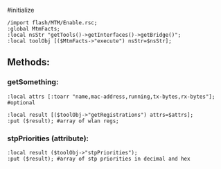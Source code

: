 #initialize

```
/import flash/MTM/Enable.rsc;
:global MtmFacts;
:local nsStr "getTools()->getInterfaces()->getBridge()";
:local toolObj [($MtmFacts->"execute") nsStr=$nsStr];

```

## Methods:

### getSomething:

```
:local attrs [:toarr "name,mac-address,running,tx-bytes,rx-bytes"]; #optional

:local result [($toolObj->"getRegistrations") attrs=$attrs];
:put ($result); #array of wlan regs;
```


### stpPriorities (attribute):

```
:local result ($toolObj->"stpPriorities");
:put ($result); #array of stp priorities in decimal and hex
```